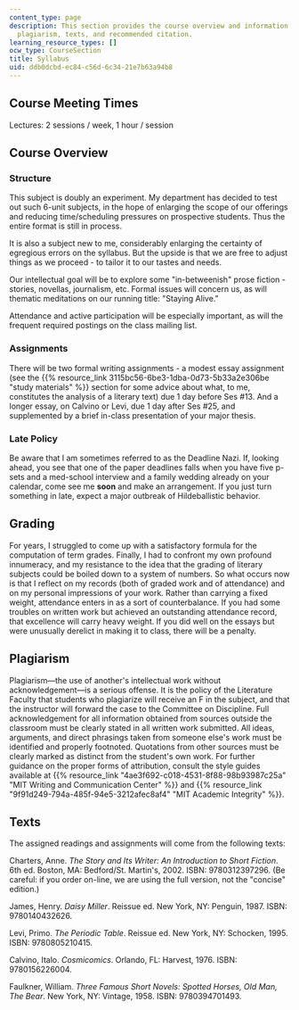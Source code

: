 ```yaml
---
content_type: page
description: This section provides the course overview and information on grading,
  plagiarism, texts, and recommended citation.
learning_resource_types: []
ocw_type: CourseSection
title: Syllabus
uid: ddb0dcbd-ec84-c56d-6c34-21e7b63a94b8
---
```


Course Meeting Times
--------------------

Lectures: 2 sessions / week, 1 hour / session

Course Overview
---------------

### Structure

This subject is doubly an experiment. My department has decided to test out such 6-unit subjects, in the hope of enlarging the scope of our offerings and reducing time/scheduling pressures on prospective students. Thus the entire format is still in process.

It is also a subject new to me, considerably enlarging the certainty of egregious errors on the syllabus. But the upside is that we are free to adjust things as we proceed - to tailor it to our tastes and needs.

Our intellectual goal will be to explore some "in-betweenish" prose fiction - stories, novellas, journalism, etc. Formal issues will concern us, as will thematic meditations on our running title: "Staying Alive."

Attendance and active participation will be especially important, as will the frequent required postings on the class mailing list.

### Assignments

There will be two formal writing assignments - a modest essay assignment (see the {{% resource_link 3115bc56-6be3-1dba-0d73-5b33a2e306be "study materials" %}} section for some advice about what, to me, constitutes the analysis of a literary text) due 1 day before Ses #13. And a longer essay, on Calvino or Levi, due 1 day after Ses #25, and supplemented by a brief in-class presentation of your major thesis.

### Late Policy

Be aware that I am sometimes referred to as the Deadline Nazi. If, looking ahead, you see that one of the paper deadlines falls when you have five p-sets and a med-school interview and a family wedding already on your calendar, come see me **soon** and make an arrangement. If you just turn something in late, expect a major outbreak of Hildeballistic behavior.

Grading
-------

For years, I struggled to come up with a satisfactory formula for the computation of term grades. Finally, I had to confront my own profound innumeracy, and my resistance to the idea that the grading of literary subjects could be boiled down to a system of numbers. So what occurs now is that I reflect on my records (both of graded work and of attendance) and on my personal impressions of your work. Rather than carrying a fixed weight, attendance enters in as a sort of counterbalance. If you had some troubles on written work but achieved an outstanding attendance record, that excellence will carry heavy weight. If you did well on the essays but were unusually derelict in making it to class, there will be a penalty.

Plagiarism
----------

Plagiarism—the use of another's intellectual work without acknowledgement—is a serious offense. It is the policy of the Literature Faculty that students who plagiarize will receive an F in the subject, and that the instructor will forward the case to the Committee on Discipline. Full acknowledgement for all information obtained from sources outside the classroom must be clearly stated in all written work submitted. All ideas, arguments, and direct phrasings taken from someone else's work must be identified and properly footnoted. Quotations from other sources must be clearly marked as distinct from the student's own work. For further guidance on the proper forms of attribution, consult the style guides available at {{% resource_link "4ae3f692-c018-4531-8f88-98b93987c25a" "MIT Writing and Communication Center" %}} and {{% resource_link "9f91d249-794a-485f-94e5-3212afec8af4" "MIT Academic Integrity" %}}.

Texts
-----

The assigned readings and assignments will come from the following texts:

Charters, Anne. _The Story and Its Writer: An Introduction to Short Fiction_. 6th ed. Boston, MA: Bedford/St. Martin's, 2002. ISBN: 9780312397296. (Be careful: if you order on-line, we are using the full version, not the "concise" edition.)

James, Henry. _Daisy Miller_. Reissue ed. New York, NY: Penguin, 1987. ISBN: 9780140432626.

Levi, Primo. _The Periodic Table_. Reissue ed. New York, NY: Schocken, 1995. ISBN: 9780805210415.

Calvino, Italo. _Cosmicomics_. Orlando, FL: Harvest, 1976. ISBN: 9780156226004.

Faulkner, William. _Three Famous Short Novels: Spotted Horses, Old Man, The Bear_. New York, NY: Vintage, 1958. ISBN: 9780394701493.